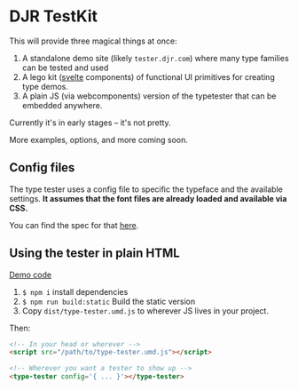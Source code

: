 # DJR TestKit

This will provide three magical things at once:

1. A standalone demo site (likely `tester.djr.com`) where many type families can be tested and used
2. A lego kit ([svelte](https://svelte.dev) components) of functional UI primitives for creating type demos.
3. A plain JS (via webcomponents) version of the typetester that can be embedded anywhere.


Currently it's in early stages – it's not pretty.

More examples, options, and more coming soon.

## Config files

The type tester uses a config file to specific the typeface and the available settings. **It assumes that the font files are already loaded and available via CSS.**

You can find the spec for that [here](./src/lib/types.d.ts).

## Using the tester in plain HTML

[Demo code](./html-demo/index.html)

1. `$ npm i` install dependencies
2. `$ npm run build:static` Build the static version
3. Copy `dist/type-tester.umd.js` to wherever JS lives in your project.

Then:

```html
<!-- In your head or wherever -->
<script src="/path/to/type-tester.umd.js"></script>

<!-- Wherever you want a tester to show up -->
<type-tester config='{ ... }'></type-tester>
```